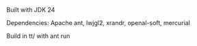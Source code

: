 Built with JDK 24

Dependencies: Apache ant, lwjgl2, xrandr, openal-soft, mercurial

Build in tt/ with ant run